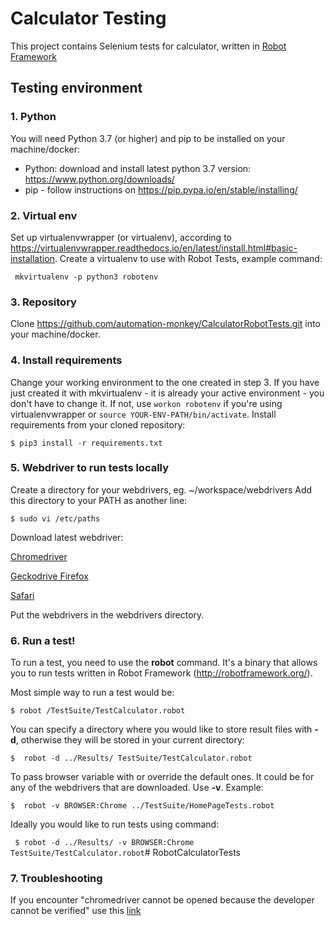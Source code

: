 # Calculator Testing
This project contains Selenium tests for calculator, written in [Robot Framework](http://robotframework.org/)

## Testing environment

### 1. Python
You will need Python 3.7 (or higher) and pip to be installed on your machine/docker:
- Python: download and install latest python 3.7 version: https://www.python.org/downloads/
- pip - follow instructions on https://pip.pypa.io/en/stable/installing/

### 2. Virtual env
Set up virtualenvwrapper (or virtualenv), according to https://virtualenvwrapper.readthedocs.io/en/latest/install.html#basic-installation. 
Create a virtualenv to use with Robot Tests, example command:

``` mkvirtualenv -p python3 robotenv```

### 3. Repository
Clone https://github.com/automation-monkey/CalculatorRobotTests.git into your machine/docker.

### 4. Install requirements
Change your working environment to the one created in step 3. If you have just created it with mkvirtualenv - it is already your active environment - you don't have to change it. If not, use `workon robotenv` if you're using virtualenvwrapper or `source YOUR-ENV-PATH/bin/activate`.
Install requirements from your cloned repository:

```$ pip3 install -r requirements.txt```

### 5. Webdriver to run tests locally
Create a directory for your webdrivers, eg. ~/workspace/webdrivers
Add this directory to your PATH as another line:

```$ sudo vi /etc/paths```

Download latest webdriver:

[Chromedriver](https://sites.google.com/a/chromium.org/chromedriver/downloads)

[Geckodrive Firefox](https://github.com/mozilla/geckodriver/releases)

[Safari](https://developer.apple.com/documentation/webkit/testing_with_webdriver_in_safari)

Put the webdrivers in the webdrivers directory.

### 6. Run a test!
To run a test, you need to use the **robot** command. It's a binary that allows you to run tests written in Robot Framework (http://robotframework.org/).

Most simple way to run a test would be: 

``` $ robot /TestSuite/TestCalculator.robot ```

You can specify a directory where you would like to store result files with **-d**, otherwise they will be stored in your current directory:

``` $  robot -d ../Results/ TestSuite/TestCalculator.robot ```

To pass browser variable with or override the default ones. It could be for any of the webdrivers that are downloaded. Use **-v**. Example:

``` $  robot -v BROWSER:Chrome ../TestSuite/HomePageTests.robot ```

Ideally you would like to run tests using command:

``` $ robot -d ../Results/ -v BROWSER:Chrome TestSuite/TestCalculator.robot```# RobotCalculatorTests


### 7. Troubleshooting

If you encounter "chromedriver cannot be opened because the developer cannot be verified" use this [link](https://timonweb.com/misc/fixing-error-chromedriver-cannot-be-opened-because-the-developer-cannot-be-verified-unable-to-launch-the-chrome-browser-on-mac-os/)
